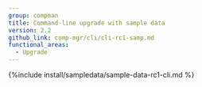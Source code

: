 ```yaml
---
group: compman
title: Command-line upgrade with sample data
version: 2.2
github_link: comp-mgr/cli/cli-rc1-samp.md
functional_areas:
  - Upgrade
---
```


{%include install/sampledata/sample-data-rc1-cli.md %}
